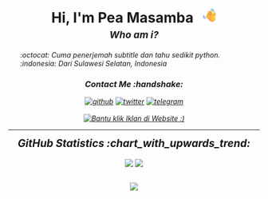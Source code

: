 

<!--
**NadifMasamba/NadifMasamba** is a ✨ _special_ ✨ repository because its `README.md` (this file) appears on your GitHub profile.

Here are some ideas to get you started:

- 🔭 I’m currently working on ...
- 🌱 I’m currently learning ...
- 👯 I’m looking to collaborate on ...
- 🤔 I’m looking for help with ...
- 💬 Ask me about ...
- 📫 How to reach me: ...
- 😄 Pronouns: ...
- ⚡ Fun fact: ...
-->

<h1 style="text-align: center;margin-bottom: 5px;">Hi, I'm Pea Masamba <img src="https://github.com/NadifMasamba/Masamba/blob/main/pea-masamba.png?raw=true" alt="Hi" style="width: 30px;margin-left: 10px;"></h1>
<h3 style="font-size: 1.2rem; text-align: center;margin: 0 0 20px 0;"><i>Who am i?</h3>

<ul style="list-style: none;">
<li>:octocat: Cuma penerjemah subtitle dan tahu sedikit python.</strong></li>
<li>:indonesia: Dari Sulawesi Selatan, Indonesia</li>
</ul>
<div align="center">
<h3>Contact Me :handshake:</h3>
<a href="https://github.com/PeaMasamba84" target="_blank"><img src="https://img.shields.io/badge/-peamasamba-black?logo=github&style=flat-square" alt="github"/></a>
<a href="peamasamba:fardangibrani21@gmail.com"><img src="https://img.shields.io/badge/-fardangibrani21@gmail.com-white?logo=thunderbird&style=flat-square" alt="twitter"/></a>
<a href="https://t.me/+LUX4Ppe0-YI4NTk1"><img src="https://img.shields.io/badge/-@peamasamba-2CA5E0?style=flat-square&logo=telegram&logoColor=white" alt="telegram"/></a>
<br/><br/>
<a href="https://comelmuewa84.eu.org" target="_blank"><img src="https://button.ibnux.net/trakteer/peamasamba.png" alt="Bantu klik Iklan di Website :)" /></a>
</div>

---

<div align="center">
<h2 style="margin: 5px 10px;">GitHub Statistics :chart_with_upwards_trend:</h2> 
<div style="display: flex; align-items: center; justify-content: center;">

[![](https://github-readme-stats.vercel.app/api?username=peamasamba&show_icons=true&theme=tokyonight&hide_border=true&locale=en)](https://github.com/NadifMasamba)
[![](https://github-readme-streak-stats.herokuapp.com/?user=peamasamba&theme=tokyonight&hide_border=true)](https://github.com/NadifMasamba)

</div>
</div>

<div align="center">

![](https://komarev.com/ghpvc/?username=joenior&style=flat-square)

</div>

